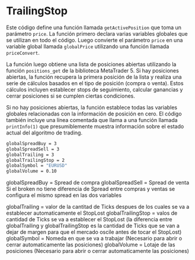 # TrailingStop

Este código define una función llamada `getActivePosition` que toma un parámetro `price`. La función primero declara varias variables globales que se utilizan en todo el código. Luego convierte el parámetro `price` en una variable global llamada `globalPrice` utilizando una función llamada `priceConvert`.

La función luego obtiene una lista de posiciones abiertas utilizando la función `positions_get` de la biblioteca MetaTrader 5. Si hay posiciones abiertas, la función recupera la primera posición de la lista y realiza una serie de cálculos basados en el tipo de posición (compra o venta). Estos cálculos incluyen establecer stops de seguimiento, calcular ganancias y cerrar posiciones si se cumplen ciertas condiciones.

Si no hay posiciones abiertas, la función establece todas las variables globales relacionadas con la información de posición en cero. El código también incluye una línea comentada que llama a una función llamada `printInfo(1)` que presumiblemente muestra información sobre el estado actual del algoritmo de trading.

```bash
globalSpreadBuy = 3
globalSpreadSell = 3
globalTrailing = 3
globalTrailingStop = 2
globalSymbol = "EURUSD"
globalVolume = 0.10
```
globalSpreadBuy = Spread de compra
globalSpreadSell = Spread de venta
Si el broken no tiene diferencia de Spread entre compras y ventas se configura el mismo spread en las dos variables

globalTrailing = valor de la cantitad de Ticks despues de los cuales se va a establecer automaticamente el StopLost
globalTrailingStop = valos de cantidad de Ticks se va a establecer el StopLost (la diferencia entre globalTrailing y globalTrailingStop es la cantidad de Ticks que se van a dejar de margen para que el mercado oscile antes de tocar el StopLost)
globalSymbol = Nomeda en que se va a trabajar (Necesario para abrir o cerrar automaticamente las posiciones)
globalVolume = Lotaje de las posiciones (Necesario para abrir o cerrar automaticamente las posiciones)
